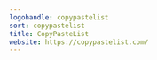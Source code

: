 ```yaml
---
logohandle: copypastelist
sort: copypastelist
title: CopyPasteList
website: https://copypastelist.com/
---
```

